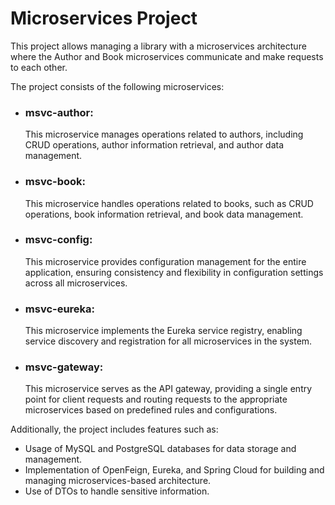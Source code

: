 <!DOCTYPE html>
<html lang="en">

<head>
    <meta charset="UTF-8">
    <meta name="viewport" content="width=device-width, initial-scale=1.0">
    <title>Microservices Project</title>

</head>

<body>
    <h1>Microservices Project</h1>
    <p>This project allows managing a library with a microservices architecture where the Author and Book microservices communicate and make requests to each other.</p>
    <p>The project consists of the following microservices:</p>
    <ul>
        <li>
            <h3>msvc-author:</h3>
            <p>This microservice manages operations related to authors, including CRUD operations, author information retrieval, and author data management.</p>
        </li>
        <li>
            <h3>msvc-book:</h3>
            <p>This microservice handles operations related to books, such as CRUD operations, book information retrieval, and book data management.</p>
        </li>
        <li>
            <h3>msvc-config:</h3>
            <p>This microservice provides configuration management for the entire application, ensuring consistency and flexibility in configuration settings across all microservices.</p>
        </li>
        <li>
            <h3>msvc-eureka:</h3>
            <p>This microservice implements the Eureka service registry, enabling service discovery and registration for all microservices in the system.</p>
        </li>
        <li>
            <h3>msvc-gateway:</h3>
            <p>This microservice serves as the API gateway, providing a single entry point for client requests and routing requests to the appropriate microservices based on predefined rules and configurations.</p>
        </li>
    </ul>
    <p>Additionally, the project includes features such as:</p>
    <ul>
        <li>Usage of MySQL and PostgreSQL databases for data storage and management.</li>
        <li>Implementation of OpenFeign, Eureka, and Spring Cloud for building and managing microservices-based architecture.</li>
        <li>Use of DTOs to handle sensitive information.</li>
    </ul>
</body>

</html>


